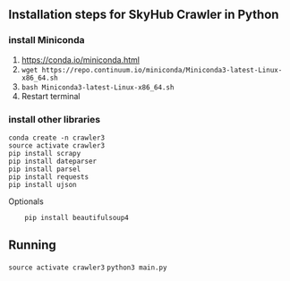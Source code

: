 
## Installation steps for SkyHub Crawler in Python

### install Miniconda
1. https://conda.io/miniconda.html
2. `wget https://repo.continuum.io/miniconda/Miniconda3-latest-Linux-x86_64.sh`
3. `bash Miniconda3-latest-Linux-x86_64.sh`
4. Restart terminal

### install other libraries
```
conda create -n crawler3
source activate crawler3
pip install scrapy
pip install dateparser
pip install parsel
pip install requests
pip install ujson
```

Optionals
```
    pip install beautifulsoup4
```

## Running

`source activate crawler3`
`python3 main.py`